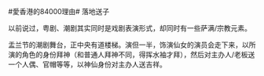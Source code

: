#愛香港的84000理由# 落地送子

以前说过，粤剧、潮剧其实同时是戏剧表演形式，却同时有一些萨满/宗教元素。

盂兰节的潮剧舞台，正中央有道楼梯。演但一半，饰演仙女的演员会走下来，以所演的角色的身份拜神（和普通人拜神不同，得挥水袖才拜），然后对主办人/老板送一个人偶、官帽等等，以神仙身份对主办人送吉祥。
